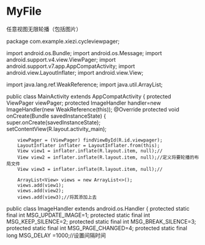 # MyFile
任意视图无限轮播（包括图片）

package com.example.xiezi.cycleviewpager;

import android.os.Bundle;
import android.os.Message;
import android.support.v4.view.ViewPager;
import android.support.v7.app.AppCompatActivity;
import android.view.LayoutInflater;
import android.view.View;

import java.lang.ref.WeakReference;
import java.util.ArrayList;

public class MainActivity extends AppCompatActivity {
    protected ViewPager viewPager;
    protected ImageHandler handler=new ImageHandler(new WeakReference<MainActivity>(this));
    @Override
    protected void onCreate(Bundle savedInstanceState) {
        super.onCreate(savedInstanceState);
        setContentView(R.layout.activity_main);


        viewPager = (ViewPager) findViewById(R.id.viewpager);
        LayoutInflater inflater = LayoutInflater.from(this);
        View view1 = inflater.inflate(R.layout.item, null);//
        View view2 = inflater.inflate(R.layout.item, null);//定义将要轮播的布局文件
        View view3 = inflater.inflate(R.layout.item, null);//

        ArrayList<View> views = new ArrayList<>();
        views.add(view1);
        views.add(view2);
        views.add(view3);//将其添加上去
        
        
        
       
       
        

public  class ImageHandler extends android.os.Handler {
    protected static final int MSG_UPDATE_IMAGE=1;
    protected static final int MSG_KEEP_SILENCE=2;
    protected static final int MSG_BREAK_SILENCE=3;
    protected static final int MSG_PAGE_CHANGED=4;
    protected static final long MSG_DELAY  =1000;//设置间隔时间


